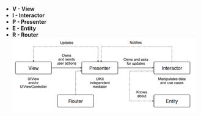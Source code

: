 - **V - View**
- **I - Interactor**
- **P - Presenter**
- **E - Entity**
- **R - Router**
![](VIPER/Updates.png)